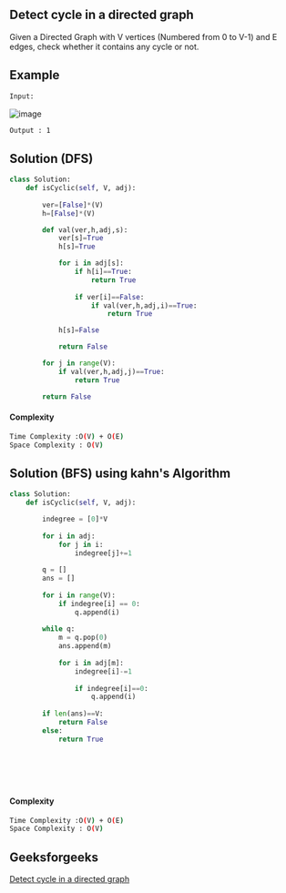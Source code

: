 ## Detect cycle in a directed graph
Given a Directed Graph with V vertices (Numbered from 0 to V-1) and E edges, check whether it contains any cycle or not.

## Example 

```bash
Input:
```
![image](https://user-images.githubusercontent.com/94613732/203939886-2e7f7876-867b-434c-aa09-ff405647c0ec.png)


```bash
Output : 1

```

## Solution (DFS)

```python
class Solution:
    def isCyclic(self, V, adj):
        
        ver=[False]*(V)
        h=[False]*(V)

        def val(ver,h,adj,s):
            ver[s]=True
            h[s]=True

            for i in adj[s]:
                if h[i]==True:
                    return True
                    
                if ver[i]==False:
                    if val(ver,h,adj,i)==True:
                        return True

            h[s]=False

            return False

        for j in range(V):
            if val(ver,h,adj,j)==True:
                return True

        return False
 ```
#### Complexity
```bash
Time Complexity :O(V) + O(E)
Space Complexity : O(V)
```
## Solution (BFS) using kahn's Algorithm

```python
class Solution:
    def isCyclic(self, V, adj):

        indegree = [0]*V
        
        for i in adj:
            for j in i:
                indegree[j]+=1
                
        q = []
        ans = []
        
        for i in range(V):
            if indegree[i] == 0:
                q.append(i)
        
        while q:
            m = q.pop(0)
            ans.append(m)
            
            for i in adj[m]:
                indegree[i]-=1
                
                if indegree[i]==0:
                    q.append(i)
                    
        if len(ans)==V:
            return False
        else:
            return True

     

        
        

 ```
#### Complexity
```bash
Time Complexity :O(V) + O(E)
Space Complexity : O(V)
```
## Geeksforgeeks
[Detect cycle in a directed graph](https://practice.geeksforgeeks.org/problems/detect-cycle-in-a-directed-graph/1?page=1&difficulty[]=0&difficulty[]=1&category[]=Graph&sortBy=submissions)
